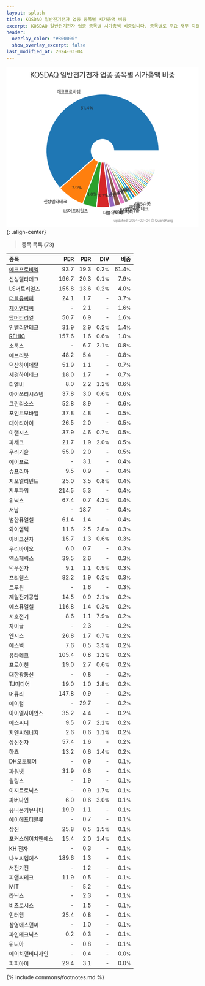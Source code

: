 ```yaml
---
layout: splash
title: KOSDAQ 일반전기전자 업종 종목별 시가총액 비중
excerpt: KOSDAQ 일반전기전자 업종 종목별 시가총액 비중입니다. 종목별로 주요 재무 지표를 함께 표시합니다.
header:
  overlay_color: "#800000"
  show_overlay_excerpt: false
last_modified_at: 2024-03-04
---
```



![KOSDAQ 일반전기전자 업종 종목별 시가총액 비중](/stats/sector/images/kosdaq_업종_일반전기전자_종목.png){: .align-center}


> **종목 목록 (73)**<a id="list"></a>

| **종목** | **PER** | **PBR** | **DIV** | **비중** |
| :------- | ------: | ------: | ------: | -------: |
| [에코프로비엠](/247540/) | 93.7 | 19.3 | 0.2<small>%</small> | 61.4<small>%</small> |
| 신성델타테크 | 196.7 | 20.3 | 0.1<small>%</small> | 7.9<small>%</small> |
| LS머트리얼즈 | 155.8 | 13.6 | 0.2<small>%</small> | 4.0<small>%</small> |
| [더블유씨피](/393890/) | 24.1 | 1.7 | - | 3.7<small>%</small> |
| [제이앤티씨](/204270/) | - | 2.1 | - | 1.6<small>%</small> |
| [탑머티리얼](/360070/) | 50.7 | 6.9 | - | 1.6<small>%</small> |
| [인텔리안테크](/189300/) | 31.9 | 2.9 | 0.2<small>%</small> | 1.4<small>%</small> |
| [RFHIC](/218410/) | 157.6 | 1.6 | 0.6<small>%</small> | 1.0<small>%</small> |
| 소룩스 | - | 6.7 | 2.1<small>%</small> | 0.8<small>%</small> |
| 에브리봇 | 48.2 | 5.4 | - | 0.8<small>%</small> |
| 덕산하이메탈 | 51.9 | 1.1 | - | 0.7<small>%</small> |
| 세경하이테크 | 18.0 | 1.7 | - | 0.7<small>%</small> |
| 티엘비 | 8.0 | 2.2 | 1.2<small>%</small> | 0.6<small>%</small> |
| 아이쓰리시스템 | 37.8 | 3.0 | 0.6<small>%</small> | 0.6<small>%</small> |
| 그린리소스 | 52.8 | 8.9 | - | 0.6<small>%</small> |
| 포인트모바일 | 37.8 | 4.8 | - | 0.5<small>%</small> |
| 대아티아이 | 26.5 | 2.0 | - | 0.5<small>%</small> |
| 이랜시스 | 37.9 | 4.6 | 0.7<small>%</small> | 0.5<small>%</small> |
| 파세코 | 21.7 | 1.9 | 2.0<small>%</small> | 0.5<small>%</small> |
| 우리기술 | 55.9 | 2.0 | - | 0.5<small>%</small> |
| 에이프로 | - | 3.1 | - | 0.4<small>%</small> |
| 슈프리마 | 9.5 | 0.9 | - | 0.4<small>%</small> |
| 지오엘리먼트 | 25.0 | 3.5 | 0.8<small>%</small> | 0.4<small>%</small> |
| 지투파워 | 214.5 | 5.3 | - | 0.4<small>%</small> |
| 위닉스 | 67.4 | 0.7 | 4.3<small>%</small> | 0.4<small>%</small> |
| 서남 | - | 18.7 | - | 0.4<small>%</small> |
| 범한퓨얼셀 | 61.4 | 1.4 | - | 0.4<small>%</small> |
| 와이엠텍 | 11.6 | 2.5 | 2.8<small>%</small> | 0.3<small>%</small> |
| 아비코전자 | 15.7 | 1.3 | 0.6<small>%</small> | 0.3<small>%</small> |
| 우리바이오 | 6.0 | 0.7 | - | 0.3<small>%</small> |
| 엑스페릭스 | 39.5 | 2.6 | - | 0.3<small>%</small> |
| 덕우전자 | 9.1 | 1.1 | 0.9<small>%</small> | 0.3<small>%</small> |
| 프리엠스 | 82.2 | 1.9 | 0.2<small>%</small> | 0.3<small>%</small> |
| 트루윈 | - | 1.6 | - | 0.3<small>%</small> |
| 제일전기공업 | 14.5 | 0.9 | 2.1<small>%</small> | 0.2<small>%</small> |
| 에스퓨얼셀 | 116.8 | 1.4 | 0.3<small>%</small> | 0.2<small>%</small> |
| 서호전기 | 8.6 | 1.1 | 7.9<small>%</small> | 0.2<small>%</small> |
| 자이글 | - | 2.3 | - | 0.2<small>%</small> |
| 엔시스 | 26.8 | 1.7 | 0.7<small>%</small> | 0.2<small>%</small> |
| 에스텍 | 7.6 | 0.5 | 3.5<small>%</small> | 0.2<small>%</small> |
| 유라테크 | 105.4 | 0.8 | 1.2<small>%</small> | 0.2<small>%</small> |
| 프로이천 | 19.0 | 2.7 | 0.6<small>%</small> | 0.2<small>%</small> |
| 대한광통신 | - | 0.8 | - | 0.2<small>%</small> |
| TJ미디어 | 19.0 | 1.0 | 3.8<small>%</small> | 0.2<small>%</small> |
| 머큐리 | 147.8 | 0.9 | - | 0.2<small>%</small> |
| 에이텀 | - | 29.7 | - | 0.2<small>%</small> |
| 아이엘사이언스 | 35.2 | 4.4 | - | 0.2<small>%</small> |
| 에스씨디 | 9.5 | 0.7 | 2.1<small>%</small> | 0.2<small>%</small> |
| 지엔씨에너지 | 2.6 | 0.6 | 1.1<small>%</small> | 0.2<small>%</small> |
| 상신전자 | 57.4 | 1.6 | - | 0.2<small>%</small> |
| 하츠 | 13.2 | 0.6 | 1.4<small>%</small> | 0.2<small>%</small> |
| DH오토웨어 | - | 0.9 | - | 0.1<small>%</small> |
| 파워넷 | 31.9 | 0.6 | - | 0.1<small>%</small> |
| 윌링스 | - | 1.9 | - | 0.1<small>%</small> |
| 이지트로닉스 | - | 0.9 | 1.7<small>%</small> | 0.1<small>%</small> |
| 파버나인 | 6.0 | 0.6 | 3.0<small>%</small> | 0.1<small>%</small> |
| 유니온커뮤니티 | 19.9 | 1.1 | - | 0.1<small>%</small> |
| 에이에프더블류 | - | 0.7 | - | 0.1<small>%</small> |
| 삼진 | 25.8 | 0.5 | 1.5<small>%</small> | 0.1<small>%</small> |
| 포커스에이치엔에스 | 15.4 | 2.0 | 1.4<small>%</small> | 0.1<small>%</small> |
| KH 전자 | - | 0.3 | - | 0.1<small>%</small> |
| 나노씨엠에스 | 189.6 | 1.3 | - | 0.1<small>%</small> |
| 서전기전 | - | 1.2 | - | 0.1<small>%</small> |
| 피앤씨테크 | 11.9 | 0.5 | - | 0.1<small>%</small> |
| MIT | - | 5.2 | - | 0.1<small>%</small> |
| 라닉스 | - | 2.3 | - | 0.1<small>%</small> |
| 비츠로시스 | - | 1.5 | - | 0.1<small>%</small> |
| 인터엠 | 25.4 | 0.8 | - | 0.1<small>%</small> |
| 삼영에스앤씨 | - | 1.0 | - | 0.1<small>%</small> |
| 파인테크닉스 | 0.2 | 0.3 | - | 0.1<small>%</small> |
| 위니아 | - | 0.8 | - | 0.1<small>%</small> |
| 에이치앤비디자인 | - | 0.4 | - | 0.0<small>%</small> |
| 피피아이 | 29.4 | 3.1 | - | 0.0<small>%</small> |

{% include commons/footnotes.md %}